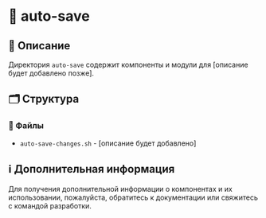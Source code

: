 # 📁 auto-save

## 📝 Описание
Директория `auto-save` содержит компоненты и модули для [описание будет добавлено позже].

## 🗂️ Структура

### 📄 Файлы

- `auto-save-changes.sh` - [описание будет добавлено]

## ℹ️ Дополнительная информация

Для получения дополнительной информации о компонентах и их использовании, пожалуйста, обратитесь к документации или свяжитесь с командой разработки.
